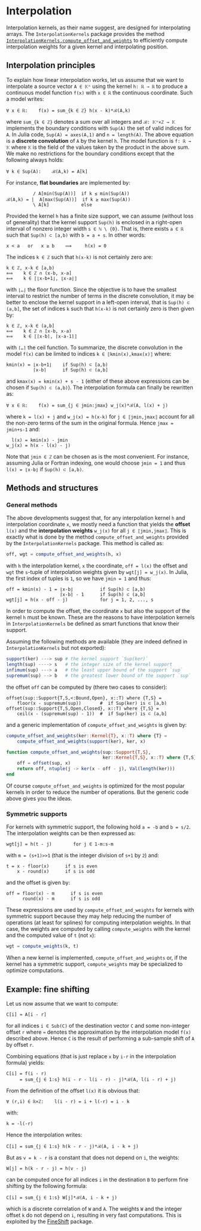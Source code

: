 # Interpolation

Interpolation kernels, as their name suggest, are designed for interpolating
arrays.  The `InterpolationKernels` package provides the method
[`InterpolationKernels.compute_offset_and_weights`](@ref) to efficiently
compute interpolation weights for a given kernel and interpolating position.


## Interpolation principles

To explain how linear interpolation works, let us assume that we want to
interpolate a source vector `A ∈ 𝕂ⁿ` using the kernel `h: ℝ → ℝ` to produce a
continuous model function `f(x)` with `x ∈ ℝ` the continuous coordinate.
Such a model writes:

```
∀ x ∈ ℝ:    f(x) = sum_{k ∈ ℤ} h(x - k)*ℬ(A,k)
```

where `sum_{k ∈ ℤ}` denotes a sum over all integers and `ℬ: 𝕂ⁿ×ℤ → 𝕂`
implements the boundary conditions with `Sup(A)` the set of valid indices for
`A`.  In Julia code, `Sup(A) = axes(A,1)` and `n = length(A)`.  The above
equation is a **discrete convolution** of `A` by the kernel `h`.  The model
function is `f: ℝ → 𝕂` where `𝕂` is the field of the values taken by the
product in the above sum.  We make no restrictions for the boundary conditions
except that the following always holds:

```
∀ k ∈ Sup(A):    ℬ(A,k) = A[k]
```

For instance, **flat boundaries** are implemented by:

```
          / A[min(Sup(A))]  if k ≤ min(Sup(A))
ℬ(A,k) = |  A[max(Sup(A))]  if k ≥ max(Sup(A))
          \ A[k]            else
```

Provided the kernel `h` has a finite size support, we can assume (without
loss of generality) that the kernel support `Sup(h)` is enclosed in a
right-open interval of nonzero integer width `s ∈ ℕ \ {0}`.  That is, there
exists `a ∈ ℝ` such that `Sup(h) ⊂ [a,b)` with `b = a + s`.  In other words:

```
x < a   or   x ≥ b    ⟹     h(x) = 0
```

The indices `k ∈ ℤ` such that `h(x-k)` is not certainly zero are:

```
k ∈ ℤ, x-k ∈ [a,b)
⟺    k ∈ ℤ ∩ (x-b, x-a]
⟺    k ∈ ⟦⌊x-b+1⌋, ⌊x-a⌋⟧
```

with `⌊…⌋` the floor function.  Since the objective is to have the smallest
interval to restrict the number of terms in the discrete convolution, it may be
better to enclose the kernel support in a left-open interval, that is `Sup(h) ⊂
(a,b]`, the set of indices `k` such that `h(x-k)` is not certainly zero is then
given by:

```
k ∈ ℤ, x-k ∈ (a,b]
⟺    k ∈ ℤ ∩ [x-b, x-a)
⟺    k ∈ ⟦⌈x-b⌉, ⌈x-a-1⌉⟧
```

with `⌈…⌉` the ceil function.  To summarize, the discrete convolution in the
model `f(x)` can be limited to indices `k ∈ ⟦kmin(x),kmax(x)⟧` where:

```
kmin(x) = ⌊x-b+1⌋    if Sup(h) ⊂ [a,b)
          ⌈x-b⌉      if Sup(h) ⊂ (a,b]
```

and `kmax(x) = kmin(x) + s - 1` (either of these above expressions can be
chosen if `Sup(h) ⊂ (a,b)`).  The interpolation formula can finally be
rewritten as:

```
∀ x ∈ ℝ:    f(x) = sum_{j ∈ jmin:jmax} w_j(x)*ℬ(A, l(x) + j)
```

where `k = l(x) + j` and `w_j(x) = h(x-k)` for `j ∈ ⟦jmin,jmax⟧` account for
all the non-zero terms of the sum in the original formula.  Hence `jmax =
jmin+s-1` and:

```
  l(x) = kmin(x) - jmin
w_j(x) = h(x - l(x) - j)
```

Note that `jmin ∈ ℤ` can be chosen as is the most convenient.  For instance,
assuming Julia or Fortran indexing, one would choose `jmin = 1` and thus `l(x)
= ⌊x-b⌋` if `Sup(h) ⊂ [a,b)`.


## Methods and structures

### General methods

The above developments suggest that, for any interpolation kernel `h` and
interpolation coordinate `x`, we mostly need a function that yields the
**offset** `l(x)` and the **interpolation weights** `w_j(x)` for all `j ∈
⟦jmin,jmax⟧`.  This is exactly what is done by the method
`compute_offset_and_weights` provided by the `InterpolationKernels` package.
This method is called as:

```julia
off, wgt = compute_offset_and_weights(h, x)
```

with `h` the interpolation kernel, `x` the coordinate, `off = l(x)` the offset
and `wgt` the `s`-tuple of interpolation weights given by `wgt[j] = w_j(x)`.
In Julia, the first index of tuples is `1`, so we have `jmin = 1` and thus:

```
off = kmin(x) - 1 = ⌊x-b⌋          if Sup(h) ⊂ [a,b)
                    ⌈x-b⌉ - 1      if Sup(h) ⊂ (a,b]
wgt[j] = h(x - off - j)            for j = 1, 2, ..., s
```

In order to compute the offset, the coordinate `x` but also the support of the
kernel `h` must be known.  These are the reasons to have interpolation kernels
in `InterpolationKernels` be defined as smart functions that know their
support.

Assuming the following methods are available (they are indeed defined in
`InterpolationKernels` but not exported):

```julia
support(ker) ---> sup # the kernel support `Sup(ker)`
length(sup) ----> s   # the integer size of the kernel support
infimum(sup) ---> a   # the least upper bound of the support `sup`
supremum(sup) --> b   # the greatest lower bound of the support `sup`
```

the offset `off` can be computed by (there two cases to consider):

```
offset(sup::Support{T,S,<:Bound,Open}, x::T) where {T,S} =
    floor(x - supremum(sup))       #  if Sup(ker) is ⊂ [a,b)
offset(sup::Support{T,S,Open,Closed}, x::T) where {T,S} =
    ceil(x - (supremum(sup) - 1))  #  if Sup(ker) is ⊂ (a,b]
```

and a generic implementation of `compute_offset_and_weights` is given by:

```julia
compute_offset_and_weights(ker::Kernel{T}, x::T) where {T} =
    compute_offset_and_weights(support(ker), ker, x)

function compute_offset_and_weights(sup::Support{T,S},
                                    ker::Kernel{T,S}, x::T) where {T,S}
    off = offset(sup, x)
    return off, ntuple(j -> ker(x - off - j), Val(length(ker)))
end
```

Of course `compute_offset_and_weights` is optimized for the most popular
kernels in order to reduce the number of operations.  But the generic code
above gives you the ideas.


### Symmetric supports

For kernels with symmetric support, the following hold `a = -b` and `b = s/2`.
The interpolation weights can be then expressed as:

```
wgt[j] = h(t - j)        for j ∈ 1-m:s-m
```

with `m = (s+1)>>1` (that is the integer division of `s+1` by `2`) and:

```
t = x - floor(x)      if s is even
    x - round(x)      if s is odd
```

and the offset is given by:

```
off = floor(x) - m      if s is even
      round(x) - m      if s is odd
```

These expressions are used by `compute_offset_and_weights` for kernels with
symmetric support because they may help reducing the number of operations (at
least for splines) for computing interpolation weights.  In that case, the
weights are computed by calling `compute_weights` with the kernel and the
computed value of `t` (not `x`):

```julia
wgt = compute_weights(k, t)
```

When a new kernel is implemented, `compute_offset_and_weights` or, if the
kernel has a symmetric support, `compute_weights` may be specialized to
optimize computations.



## Example: fine shifting

Let us now assume that we want to compute:

```
C[i] ≈ A[i - r]
```

for all indices `i ∈ Sub(C)` of the destination vector `C` and some non-integer
offset `r` where `≈` denotes the approximation by the interpolation model
`f(x)` described above.  Hence `C` is the result of performing a sub-sample
shift of `A` by offset `r`.

Combining equations (that is just replace `x` by `i-r` in the interpolation
formula) yields:

```
C[i] = f(i - r)
     = sum_{j ∈ 1:s} h(i - r - l(i - r) - j)*ℬ(A, l(i - r) + j)
```

From the definition of the offset `l(x)` it is obvious that:

```
∀ (r,i) ∈ ℝ×ℤ:    l(i - r) = i + l(-r) = i - k
```

with:

```
k = -l(-r)
```

Hence the interpolation writes:

```
C[i] = sum_{j ∈ 1:s} h(k - r - j)*ℬ(A, i - k + j)
```

But as `v = k - r` is a constant that does not depend on `i`, the weights:

```
W[j] = h(k - r - j) = h(v - j)
```

can be computed once for all indices `i` in the destination `B` to perform fine
shifting by the following formula:

```
C[i] = sum_{j ∈ 1:s} W[j]*ℬ(A, i - k + j)
```

which is a discrete correlation of `W` and `A`.  The weights `W` and the
integer offset `k` do not depend on `i`, resulting in very fast computations.
This is exploited by the [FineShift](https://github.com/emmt/FineShift.jl)
package.
